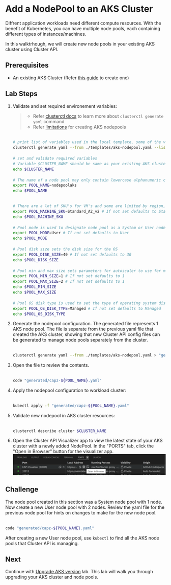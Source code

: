 # Add a NodePool to an AKS Cluster

Diffrent application workloads need different compute resources. With the benefit of Kubernetes, you can have multiple node pools, each containing different types of instances/machines.

In this walktrhough, we will create new node pools in your existing AKS cluster using Cluster API.

## Prerequisites

- An existing AKS Cluster (Refer [this guide](./2-managed-aks-cluster.md) to create one)

## Lab Steps

1. Validate and set required environement variables:

    > - Refer [clusterctl docs](https://cluster-api.sigs.k8s.io/clusterctl/commands/generate-yaml.html) to learn more about `clusterctl generate yaml` command
    > - Refer [limitations](https://learn.microsoft.com/en-us/azure/aks/use-multiple-node-pools#limitations) for creating AKS nodepools

      ```bash

      # print list of variables used in the local template, some of the variables are not required as they have set defaults in the template
      clusterctl generate yaml --from ./templates/aks-nodepool.yaml --list-variables

      # set and validate required variables
      # Variable $CLUSTER_NAME should be same as your existing AKS cluster name
      echo $CLUSTER_NAME

      # The name of a node pool may only contain lowercase alphanumeric characters and must begin with a lowercase letter. For Linux node pools the length must be between 1 and 12 characters, for Windows node pools the length must be between 1 and 6 characters
      export POOL_NAME=nodepoolaks
      echo $POOL_NAME

      ```

      ```bash

      # There are a lot of SKU's for VM's and some are limited by region, for more information see https://learn.microsoft.com/en-us/azure/virtual-machines/sizes this tool is also avaliable for finding an appropriate SKU
      export POOL_MACHINE_SKU=Standard_A2_v2 # If not set defaults to Standard_A2_v2
      echo $POOL_MACHINE_SKU

      # Pool mode is used to designate node pool as a System or User node pool, acceptable values are User or System
      export POOL_MODE=User # If not set defaults to User
      echo $POOL_MODE

      # Pool disk size sets the disk size for the OS
      export POOL_DISK_SIZE=40 # If not set defaults to 30
      echo $POOL_DISK_SIZE

      # Pool min and max size sets parameters for autoscaler to use for minumum and maximum counts of nodes in the node pool
      export POOL_MIN_SIZE=1 # If not set defaults to 1
      export POOL_MAX_SIZE=2 # If not set defaults to 1
      echo $POOL_MIN_SIZE
      echo $POOL_MAX_SIZE

      # Pool OS disk type is used to set the type of operating system disk for nodepool virtual machines. Acceptable values are Managed or Ephemeral.
      export POOL_OS_DISK_TYPE=Managed # If not set defaults to Managed
      echo $POOL_OS_DISK_TYPE

      ```

2. Generate the nodepool configuration. The generated file represents 1 AKS node pool. The file is separate from the previous yaml file that created the AKS cluster, showing that new Cluster API config files can be generated to manage node pools separately from the cluster.

    ```bash

    clusterctl generate yaml --from ./templates/aks-nodepool.yaml > "generated/capz-${POOL_NAME}.yaml"

    ```

3. Open the file to review the contents.

    ```bash

    code "generated/capz-${POOL_NAME}.yaml"

    ```

4. Apply the nodepool configuration to workload cluster:

    ```bash

    kubectl apply -f "generated/capz-${POOL_NAME}.yaml"

    ```

5. Validate new nodepool in AKS cluster resources:

    ```bash

    clusterctl describe cluster $CLUSTER_NAME

    ```

6. Open the Cluster API Visualizer app to view the latest state of your AKS cluster with a newly added NodePool.
  In the "PORTS" tab, click the "Open in Browser" button for the visualizer app.
  ![Open Cluster API Visualizer](/images/open-capi-visualizer.png)

## Challenge

The node pool created in this section was a System node pool with 1 node. Now create a new User node pool with 2 nodes. Review the yaml file for the previous node pool for hints on changes to make for the new node pool.

```bash

code "generated/capz-${POOL_NAME}.yaml"

```

After creating a new User node pool, use `kubectl` to find all the AKS node pools that Cluster API is managing.

## Next

Continue with [Upgrade AKS version](./4-upgrade-k8s.md) lab. This lab will walk you through upgrading your AKS cluster and node pools.

